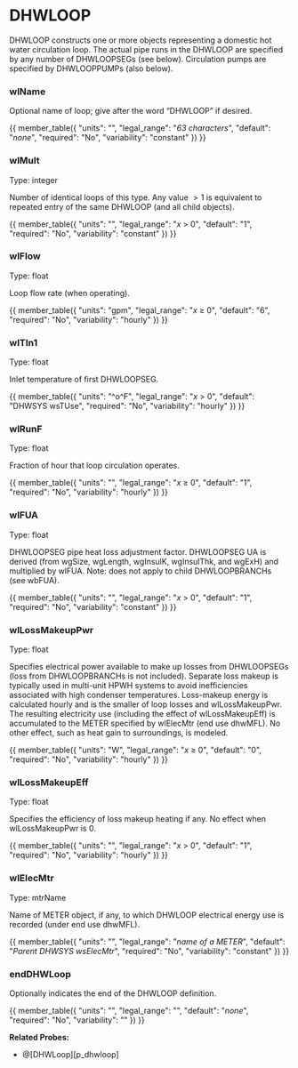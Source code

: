 # DHWLOOP

DHWLOOP constructs one or more objects representing a domestic hot water circulation loop. The actual pipe runs in the DHWLOOP are specified by any number of DHWLOOPSEGs (see below). Circulation pumps are specified by DHWLOOPPUMPs (also below).

### wlName

Optional name of loop; give after the word “DHWLOOP” if desired.

{{
  member_table({
    "units": "",
    "legal_range": "*63 characters*", 
    "default": "*none*",
    "required": "No",
    "variability": "constant" 
  })
}}

### wlMult

Type: integer

Number of identical loops of this type. Any value $>1$ is equivalent to repeated entry of the same DHWLOOP (and all child objects).

{{
  member_table({
    "units": "",
    "legal_range": "*x* > 0", 
    "default": "1",
    "required": "No",
    "variability": "constant" 
  })
}}

### wlFlow

Type: float

Loop flow rate (when operating).

{{
  member_table({
    "units": "gpm",
    "legal_range": "*x* ≥ 0", 
    "default": "6",
    "required": "No",
    "variability": "hourly" 
  })
}}

### wlTIn1

Type: float

Inlet temperature of first DHWLOOPSEG.

{{
  member_table({
    "units": "^o^F",
    "legal_range": "*x* > 0", 
    "default": "DHWSYS wsTUse",
    "required": "No",
    "variability": "hourly" 
  })
}}

### wlRunF

Type: float

Fraction of hour that loop circulation operates.

{{
  member_table({
    "units": "",
    "legal_range": "*x* ≥ 0", 
    "default": "1",
    "required": "No",
    "variability": "hourly" 
  })
}}

### wlFUA

Type: float

DHWLOOPSEG pipe heat loss adjustment factor.  DHWLOOPSEG UA is derived (from wgSize, wgLength, wgInsulK, wgInsulThk, and wgExH) and multiplied by wlFUA.  Note: does not apply to child DHWLOOPBRANCHs (see wbFUA).

{{
  member_table({
    "units": "",
    "legal_range": "*x* > 0", 
    "default": "1",
    "required": "No",
    "variability": "constant" 
  })
}}

### wlLossMakeupPwr

Type: float

Specifies electrical power available to make up losses from DHWLOOPSEGs (loss from DHWLOOPBRANCHs is not included). Separate loss makeup is typically used in multi-unit HPWH systems to avoid inefficiencies associated with high condenser temperatures.  Loss-makeup energy is calculated hourly and is the smaller of loop losses and wlLossMakeupPwr.  The resulting electricity use (including the effect of wlLossMakeupEff) is accumulated to the METER specified by wlElecMtr (end use dhwMFL). No other effect, such as heat gain to surroundings, is modeled.

{{
  member_table({
    "units": "W",
    "legal_range": "*x* ≥ 0", 
    "default": "0",
    "required": "No",
    "variability": "hourly" 
  })
}}

### wlLossMakeupEff

Type: float

Specifies the efficiency of loss makeup heating if any.  No effect when wlLossMakeupPwr is 0.

{{
  member_table({
    "units": "",
    "legal_range": "*x* > 0", 
    "default": "1",
    "required": "No",
    "variability": "hourly" 
  })
}}

### wlElecMtr

Type: mtrName

Name of METER object, if any, to which DHWLOOP electrical energy use is recorded (under end use dhwMFL).

{{
  member_table({
    "units": "",
    "legal_range": "*name of a METER*", 
    "default": "*Parent DHWSYS wsElecMtr*",
    "required": "No",
    "variability": "constant" 
  })
}}

### endDHWLoop

Optionally indicates the end of the DHWLOOP definition.

{{
  member_table({
    "units": "",
    "legal_range": "", 
    "default": "*none*",
    "required": "No",
    "variability": "" 
  })
}}

**Related Probes:**

- @[DHWLoop][p_dhwloop]
